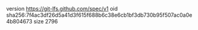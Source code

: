version https://git-lfs.github.com/spec/v1
oid sha256:7f4ac3df26d5a41d3f615f688b6c38e6cb1bf3db730b95f507ac0a0e4b804673
size 2796
